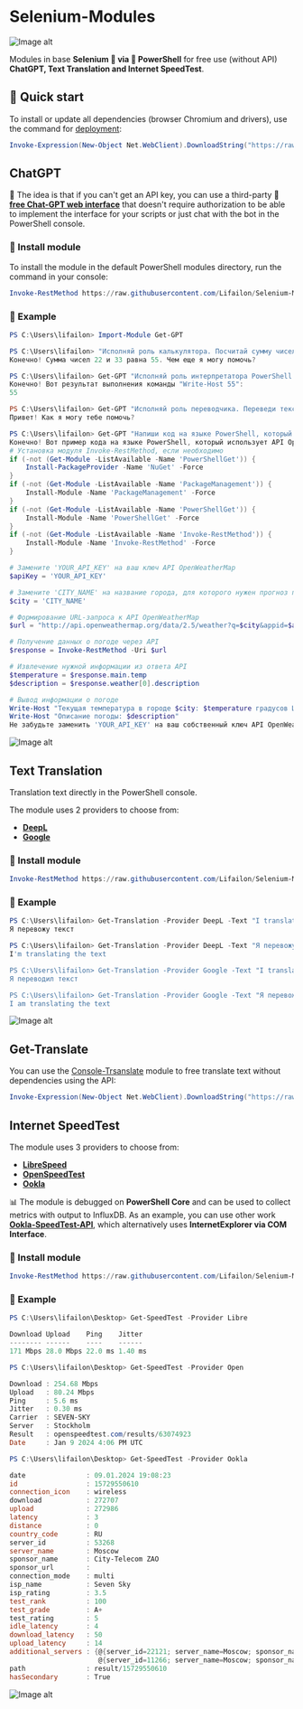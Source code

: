 # Selenium-Modules

![Image alt](https://github.com/Lifailon/Selenium-Modules/blob/rsa/Images/logo.jpg)

Modules in base **Selenium 💚 via 💙 PowerShell** for free use (without API) **ChatGPT, Text Translation and Internet SpeedTest**.

## 🚀 Quick start

To install or update all dependencies (browser Chromium and drivers), use the command for [deployment](https://github.com/Lifailon/Deploy-Selenium):

```PowerShell
Invoke-Expression(New-Object Net.WebClient).DownloadString("https://raw.githubusercontent.com/Lifailon/Deploy-Selenium/rsa/Deploy-Selenium-Drivers.ps1")
```

## ChatGPT

🐥 The idea is that if you can't get an API key, you can use a third-party 🙏 **[free Chat-GPT web interface](https://chatg.io)** that doesn't require authorization to be able to implement the interface for your scripts or just chat with the bot in the PowerShell console.

### 🚀 Install module

To install the module in the default PowerShell modules directory, run the command in your console:

```PowerShell
Invoke-RestMethod https://raw.githubusercontent.com/Lifailon/Selenium-Modules/rsa/Modules/Get-GPT/Get-GPT.psm1 | Out-File -FilePath "$(New-Item -Path "$($($Env:PSModulePath -split ";")[0])\Get-GPT" -ItemType Directory -Force)\Get-GPT.psm1" -Force
```

### 🎉 Example

```PowerShell
PS C:\Users\lifailon> Import-Module Get-GPT

PS C:\Users\lifailon> "Исполняй роль калькулятора. Посчитай сумму чисел: 22+33"
Конечно! Сумма чисел 22 и 33 равна 55. Чем еще я могу помочь?

PS C:\Users\lifailon> Get-GPT "Исполняй роль интерпретатора PowerShell. Выведи результат команды: Write-Host $(22+33)"
Конечно! Вот результат выполнения команды "Write-Host 55":
55

PS C:\Users\lifailon> Get-GPT "Исполняй роль переводчика. Переведи текст на русский язык: Hi! How can I help you?"
Привет! Как я могу тебе помочь?

PS C:\Users\lifailon> Get-GPT "Напиши код на языке PowerShell, который позволяет получить прогноз погоды"
Конечно! Вот пример кода на языке PowerShell, который использует API OpenWeatherMap для получения прогноза погоды:
# Установка модуля Invoke-RestMethod, если необходимо
if (-not (Get-Module -ListAvailable -Name 'PowerShellGet')) {
    Install-PackageProvider -Name 'NuGet' -Force
}
if (-not (Get-Module -ListAvailable -Name 'PackageManagement')) {
    Install-Module -Name 'PackageManagement' -Force
}
if (-not (Get-Module -ListAvailable -Name 'PowerShellGet')) {
    Install-Module -Name 'PowerShellGet' -Force
}
if (-not (Get-Module -ListAvailable -Name 'Invoke-RestMethod')) {
    Install-Module -Name 'Invoke-RestMethod' -Force
}

# Замените 'YOUR_API_KEY' на ваш ключ API OpenWeatherMap
$apiKey = 'YOUR_API_KEY'

# Замените 'CITY_NAME' на название города, для которого нужен прогноз погоды
$city = 'CITY_NAME'

# Формирование URL-запроса к API OpenWeatherMap
$url = "http://api.openweathermap.org/data/2.5/weather?q=$city&appid=$apiKey"

# Получение данных о погоде через API
$response = Invoke-RestMethod -Uri $url

# Извлечение нужной информации из ответа API
$temperature = $response.main.temp
$description = $response.weather[0].description

# Вывод информации о погоде
Write-Host "Текущая температура в городе $city: $temperature градусов Цельсия"
Write-Host "Описание погоды: $description"
Не забудьте заменить 'YOUR_API_KEY' на ваш собственный ключ API OpenWeatherMap и 'CITY_NAME' на название города, для которого вы хотите получить прогноз погоды. После запуска скрипта, вы увидите текущую температуру и описание погоды
```

![Image alt](https://github.com/Lifailon/Selenium-Modules/blob/rsa/Images/gpt-example.gif)

## Text Translation

Translation text directly in the PowerShell console.

The module uses 2 providers to choose from:

- **[DeepL](https://www.deepl.com/translator)**
- **[Google](https://translate.google.fi)**

### 🚀 Install module

```PowerShell
Invoke-RestMethod https://raw.githubusercontent.com/Lifailon/Selenium-Modules/rsa/Modules/Get-Translation/Get-Translation.psm1 | Out-File -FilePath "$(New-Item -Path "$($($Env:PSModulePath -split ";")[0])\Get-Translation" -ItemType Directory -Force)\Get-Translation.psm1" -Force
```

### 🎉 Example

```PowerShell
PS C:\Users\lifailon> Get-Translation -Provider DeepL -Text "I translating the text"
Я перевожу текст

PS C:\Users\lifailon> Get-Translation -Provider DeepL -Text "Я перевожу текст"
I'm translating the text

PS C:\Users\lifailon> Get-Translation -Provider Google -Text "I translating the text"
Я переводил текст

PS C:\Users\lifailon> Get-Translation -Provider Google -Text "Я перевожу текст" -Language en
I am translating the text
```

![Image alt](https://github.com/Lifailon/Selenium-Modules/blob/rsa/Images/translation-example.jpg)

## Get-Translate

You can use the [Console-Trsanslate](https://github.com/Lifailon/Console-Translate) module to free translate text without dependencies using the API:

```PowerShell
Invoke-Expression(New-Object Net.WebClient).DownloadString("https://raw.githubusercontent.com/Lifailon/Console-Translate/rsa/Deploy-Console-Translate.ps1")
```

## Internet SpeedTest

The module uses 3 providers to choose from:

- **[LibreSpeed](https://librespeed.org)**
- **[OpenSpeedTest](https://openspeedtest.com)**
- **[Ookla](https://www.speedtest.net)**

📊 The module is debugged on **PowerShell Core** and can be used to collect metrics with output to InfluxDB. As an example, you can use other work **[Ookla-SpeedTest-API](https://github.com/Lifailon/Ookla-SpeedTest-API)**, which alternatively uses **InternetExplorer via COM Interface**.

### 🚀 Install module

```PowerShell
Invoke-RestMethod https://raw.githubusercontent.com/Lifailon/Selenium-Modules/rsa/Modules/Get-SpeedTest/Get-SpeedTest.psm1 | Out-File -FilePath "$(New-Item -Path "$($($Env:PSModulePath -split ";")[0])\Get-SpeedTest" -ItemType Directory -Force)\Get-SpeedTest.psm1" -Force
```

### 🎉 Example

```PowerShell
PS C:\Users\lifailon\Desktop> Get-SpeedTest -Provider Libre

Download Upload    Ping    Jitter
-------- ------    ----    ------
171 Mbps 28.0 Mbps 22.0 ms 1.40 ms

PS C:\Users\lifailon\Desktop> Get-SpeedTest -Provider Open 

Download : 254.68 Mbps
Upload   : 80.24 Mbps
Ping     : 5.6 ms
Jitter   : 0.30 ms
Carrier  : SEVEN-SKY
Server   : Stockholm
Result   : openspeedtest.com/results/63074923
Date     : Jan 9 2024 4:06 PM UTC

PS C:\Users\lifailon\Desktop> Get-SpeedTest -Provider Ookla

date               : 09.01.2024 19:08:23
id                 : 15729550610
connection_icon    : wireless
download           : 272707
upload             : 272986
latency            : 3
distance           : 0
country_code       : RU
server_id          : 53268
server_name        : Moscow
sponsor_name       : City-Telecom ZAO
sponsor_url        :
connection_mode    : multi
isp_name           : Seven Sky
isp_rating         : 3.5
test_rank          : 100
test_grade         : A+
test_rating        : 5
idle_latency       : 4
download_latency   : 50
upload_latency     : 14
additional_servers : {@{server_id=22121; server_name=Moscow; sponsor_name=MosLine Group LLC}, @{server_id=23499; server_name=Moscow; sponsor_name=Марьино.net},
                      @{server_id=11266; server_name=Moscow; sponsor_name=INETCOM LLC}}
path               : result/15729550610
hasSecondary       : True
```

![Image alt](https://github.com/Lifailon/Selenium-Modules/blob/rsa/Images/speedtest-example.jpg)
